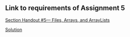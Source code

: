 <h2>Link to requirements of Assignment 5</h2>
<a href="https://see.stanford.edu/materials/icspmcs106a/30-section-handout-5.pdf">Section Handout #5— Files, Arrays, and ArrayLists</a>

<a href="https://see.stanford.edu/materials/icspmcs106a/30a-section-5-solutions.pdf">Solution</a>

